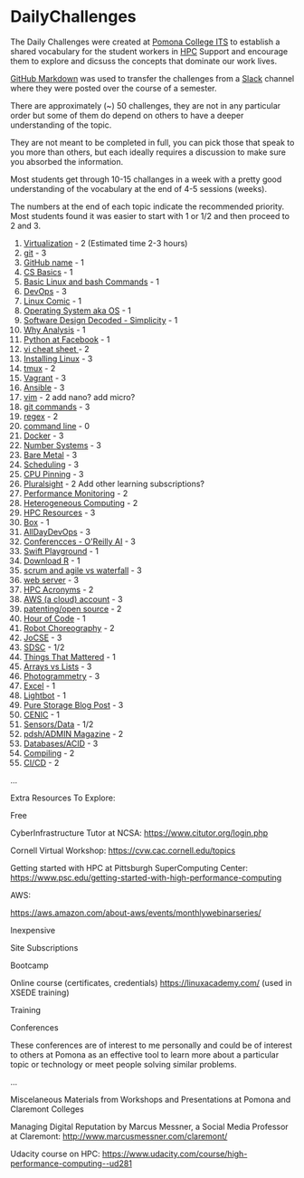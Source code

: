 # DailyChallenges

The Daily Challenges were created at [Pomona College ITS](https://www.pomona.edu/administration/its) to establish a shared vocabulary for the student workers in [HPC](http://hpc.pomona.edu/) Support
and encourage them to explore and dicsuss the concepts that dominate our work lives.

[GitHub Markdown](https://github.com/adam-p/markdown-here/wiki/Markdown-Cheatsheet) was used to transfer the challenges from a [Slack](https://slack.com/help/articles/115004071768-What-is-Slack-) channel where they were posted over the course of a semester.

There are  approximately (~) 50 challenges, they are not in any particular order but some of them do depend on others to have a deeper understanding of the topic.

They are not meant to be completed in full, you can pick those that speak to you more than others, but each ideally requires a discussion
to make sure you absorbed the information.

Most students get through 10-15 challanges in a week with a pretty good understanding of the vocabulary at the end of 4-5 sessions (weeks).

The numbers at the end of each topic indicate the recommended priority. Most students found it was easier to start with 1 or 1/2 and then proceed to 2 and 3.

1. [Virtualization](https://github.com/Pomona-ITS/DailyChallenges/blob/main/Virtualization.md) - 2 (Estimated time 2-3 hours)
2. [git](https://github.com/Pomona-ITS/DailyChallenges/blob/main/git.md) - 3
3. [GitHub name](https://github.com/Pomona-ITS/DailyChallenges/blob/main/GitHubUsername.md) - 1
4. [CS Basics](https://github.com/Pomona-ITS/DailyChallenges/blob/main/CSBasics.md) - 1
5. [Basic Linux and bash Commands](https://github.com/Pomona-ITS/DailyChallenges/blob/main/BasicLinuxandBashCommands.md) - 1
6. [DevOps](https://github.com/Pomona-ITS/DailyChallenges/blob/main/DevOps.md) - 3
7. [Linux Comic](https://github.com/Pomona-ITS/DailyChallenges/blob/main/LinuxComic.md) - 1
8. [Operating System aka OS](https://github.com/Pomona-ITS/DailyChallenges/blob/main/OperatingSystem.md) - 1
9. [Software Design Decoded - Simplicity](https://github.com/Pomona-ITS/DailyChallenges/blob/main/SoftwareDesignDecoded.md) -  1
10. [Why Analysis](https://github.com/Pomona-ITS/DailyChallenges/blob/main/WhyAnalysis.md) - 1
11. [Python at Facebook](https://github.com/Pomona-ITS/DailyChallenges/blob/main/PythonAtFacebook.md) - 1
12. [vi cheat sheet ](https://github.com/Pomona-ITS/DailyChallenges/blob/main/viCheatSheet.md) - 2
13. [Installing Linux](https://github.com/Pomona-ITS/DailyChallenges/blob/main/InstallingLinux.md) - 3
14. [tmux](https://github.com/Pomona-ITS/DailyChallenges/blob/main/tmux.md) - 2
15. [Vagrant](https://github.com/Pomona-ITS/DailyChallenges/blob/main/Vagrant.md) - 3
16. [Ansible](https://github.com/Pomona-ITS/DailyChallenges/blob/main/Ansible.md) - 3
17. [vim](https://github.com/Pomona-ITS/DailyChallenges/blob/main/vim.md) - 2 add nano? add micro?
18. [git commands](https://github.com/Pomona-ITS/DailyChallenges/blob/main/gitCommands.md) - 3
19. [regex](https://github.com/Pomona-ITS/DailyChallenges/blob/main/regex.md) - 2
20. [command line](https://github.com/Pomona-ITS/DailyChallenges/blob/main/CommandLine.md) - 0
21. [Docker](https://github.com/Pomona-ITS/DailyChallenges/blob/main/Docker.md) - 3
22. [Number Systems](https://github.com/Pomona-ITS/DailyChallenges/blob/main/HexadecimalvsBinaryvsDecimal.md) - 3
23. [Bare Metal](https://github.com/Pomona-ITS/DailyChallenges/blob/main/BareMetal.md) - 3
24. [Scheduling](https://github.com/Pomona-ITS/DailyChallenges/blob/main/Scheduling.md) - 3
25. [CPU Pinning](https://github.com/Pomona-ITS/DailyChallenges/blob/main/CPUPinning.md) - 3
26. [Pluralsight](https://github.com/Pomona-ITS/DailyChallenges/blob/main/Pluralsight.md) - 2 Add other learning subscriptions?
27. [Performance Monitoring](https://github.com/Pomona-ITS/DailyChallenges/blob/main/PerformanceMonitoring.md) - 2
28. [Heterogeneous Computing](https://github.com/Pomona-ITS/DailyChallenges/blob/main/HeterogeneousComputing.md) - 2
29. [HPC Resources](https://github.com/Pomona-ITS/DailyChallenges/blob/main/HPCResources.md) - 3
30. [Box](https://github.com/Pomona-ITS/DailyChallenges/blob/main/Box.md) - 1
31. [AllDayDevOps](https://github.com/Pomona-ITS/DailyChallenges/blob/main/AllDayDevOps.md) - 3
32. [Conferencces - O'Reilly AI](https://github.com/Pomona-ITS/DailyChallenges/blob/main/OReillyAIConference.md) - 3
33. [Swift Playground](https://github.com/Pomona-ITS/DailyChallenges/blob/main/SwiftPlayground.md) - 1
34. [Download R](https://github.com/Pomona-ITS/DailyChallenges/blob/main/DownloadR.md) - 1
35. [scrum and agile vs waterfall](https://github.com/Pomona-ITS/DailyChallenges/blob/main/ScrumAgileWaterfall.md) - 3
36. [web server](https://github.com/Pomona-ITS/DailyChallenges/blob/main/WebServer.md) - 3
37. [HPC Acronyms](https://github.com/Pomona-ITS/DailyChallenges/blob/main/HPCAcronyms.md) - 2
38. [AWS (a cloud) account](https://github.com/Pomona-ITS/DailyChallenges/blob/main/Cloud.md) - 3
39. [patenting/open source](https://github.com/Pomona-ITS/DailyChallenges/blob/main/PatentingOpenSource.md) - 2
40. [Hour of Code](https://github.com/Pomona-ITS/DailyChallenges/blob/main/HourOfCode.md) - 1
41. [Robot Choreography](https://github.com/Pomona-ITS/DailyChallenges/blob/main/RobotChoreography.md) - 2
42. [JoCSE](https://github.com/Pomona-ITS/DailyChallenges/blob/main/JoCSE.md) - 3
43. [SDSC](https://github.com/Pomona-ITS/DailyChallenges/blob/main/SDSCWebinars.md) - 1/2
44. [Things That Mattered](https://github.com/Pomona-ITS/DailyChallenges/blob/main/ThigsThatMattered.md) - 1
45. [Arrays vs Lists](https://github.com/Pomona-ITS/DailyChallenges/blob/main/ArraysvsLists.md) - 3
46. [Photogrammetry](https://github.com/Pomona-ITS/DailyChallenges/blob/main/Photogrammetry.md) - 3
47. [Excel](https://github.com/Pomona-ITS/DailyChallenges/blob/main/Excel.md) - 1
48. [Lightbot](https://github.com/Pomona-ITS/DailyChallenges/blob/main/Lightbot.md) - 1
49. [Pure Storage Blog Post](https://github.com/Pomona-ITS/DailyChallenges/blob/main/CountWordsYouDontUnderstand.md) - 3
50. [CENIC](https://github.com/Pomona-ITS/DailyChallenges/blob/main/CENIC.md) - 1
51. [Sensors/Data](https://github.com/Pomona-ITS/DailyChallenges/blob/main/SensorsData.md) - 1/2
52. [pdsh/ADMIN Magazine]() - 2
53. [Databases/ACID]() - 3
54. [Compiling]() - 2
55. [CI/CD](https://github.com/Pomona-ITS/DailyChallenges/blob/main/CICD.md) - 2

...

Extra Resources To Explore:

Free

CyberInfrastructure Tutor at NCSA: https://www.citutor.org/login.php

Cornell Virtual Workshop: https://cvw.cac.cornell.edu/topics

Getting started with HPC at Pittsburgh SuperComputing Center: https://www.psc.edu/getting-started-with-high-performance-computing

AWS:

https://aws.amazon.com/about-aws/events/monthlywebinarseries/

Inexpensive

Site Subscriptions

Bootcamp

Online course (certificates, credentials)
https://linuxacademy.com/ (used in XSEDE training)

Training

Conferences

These conferences are of interest to me personally and could be of interest to others at Pomona as an effective 
tool to learn more about a particular topic or technology or meet people solving similar problems.

...

Miscelaneous Materials from Workshops and Presentations at Pomona and Claremont Colleges

Managing Digital Reputation by Marcus Messner, a Social Media Professor at Claremont: http://www.marcusmessner.com/claremont/

Udacity course on HPC: https://www.udacity.com/course/high-performance-computing--ud281
